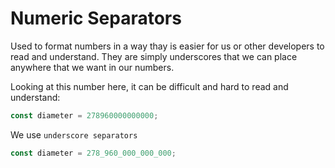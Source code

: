 # Numeric Separators

Used to format numbers in a way thay is easier for us or other developers to read and understand. They are simply underscores that we can place anywhere that we want in our numbers.

Looking at this number here, it can be difficult and hard to read and understand:

```js
const diameter = 278960000000000;
```

We use `underscore separators`

```js
const diameter = 278_960_000_000_000;
```
